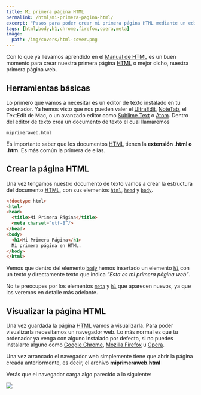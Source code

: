 ```yaml
---
title: Mi primera página HTML
permalink: /html/mi-primera-pagina-html/
excerpt: "Pasos para poder crear mi primera página HTML mediante un editor de texto y poder visualizarla en un navegador web"
tags: [html,body,h1,chrome,firefox,opera,meta]
image:
  path: /img/covers/html-cover.png
---
```


Con lo que ya llevamos aprendido en el [Manual de HTML](https://www.manualweb.net/html/) es un buen momento para crear nuestra primera página [HTML](https://www.manualweb.net/html/) o mejor dicho, nuestra primera página web.


## Herramientas básicas


Lo primero que vamos a necesitar es un editor de texto instalado en tu ordenador. Ya hemos visto que nos pueden valer el [UltraEdit](http://www.idmcomp.com/), [NoteTab](http://www.notetab.com/), el TextEdit de Mac, o un avanzado editor como [Sublime Text](http://www.sublimetext.com/) o [Atom](https://atom.io/). Dentro del editor de texto crea un documento de texto el cual llamaremos


```shell
miprimeraweb.html
```


Es importante saber que los documentos [HTML](https://www.manualweb.net/html/) tienen la **extensión .html o .htm**. Es más común la primera de ellas.


## Crear la página HTML


Una vez tengamos nuestro documento de texto vamos a crear la estructura del documento [HTML](https://www.manualweb.net/html/), con sus elementos [`html`](https://w3api.com/HTML/html/), [`head`](https://w3api.com/HTML/head/) y [`body`](https://w3api.com/HTML/body/).


```html
<!doctype html>
<html>
<head>
  <title>Mi Primera Página</title>
  <meta charset=”utf-8”/>
</head>
<body>
  <h1>Mi Primera Página</h1>
  Mi primera página en HTML.
</body>
</html>
```


Vemos que dentro del elemento [`body`](https://w3api.com/HTML/body/) hemos insertado un elemento [`h1`](https://w3api.com/HTML/h1/) con un texto y directamente texto que indica _“Esta es mi primera página web”_.


No te preocupes por los elementos [`meta`](https://w3api.com/HTML/meta/) y [`h1`](https://w3api.com/HTML/h1/) que aparecen nuevos, ya que los veremos en detalle más adelante.


## Visualizar la página HTML


Una vez guardada la página [HTML](https://www.manualweb.net/html/) vamos a visualizarla. Para poder visualizarla necesitamos un navegador web. Lo más normal es que tu ordenador ya venga con alguno instalado por defecto, si no puedes instalarte alguno como [Google Chrome](https://www.google.com/chrome/browser/desktop/index.html), [Mozilla Firefox](https://www.mozilla.org/es-ES/firefox/new/) u [Opera](http://www.opera.com/).


Una vez arrancado el navegador web simplemente tiene que abrir la página creada anteriormente, es decir, el archivo **miprimeraweb.html**


Verás que el navegador carga algo parecido a lo siguiente:


![](https://prod-files-secure.s3.us-west-2.amazonaws.com/b44a5280-94c4-4879-b28a-2a22c936909b/538505e0-6bdf-49b9-8b24-50ef4a60a1d8/Untitled.png?X-Amz-Algorithm=AWS4-HMAC-SHA256&X-Amz-Content-Sha256=UNSIGNED-PAYLOAD&X-Amz-Credential=AKIAT73L2G45HZZMZUHI%2F20231220%2Fus-west-2%2Fs3%2Faws4_request&X-Amz-Date=20231220T151306Z&X-Amz-Expires=3600&X-Amz-Signature=881d2fb5f9478335857bbd64ddaac4db260cbf86b644fe63bd59f5a329ceea33&X-Amz-SignedHeaders=host&x-id=GetObject)

